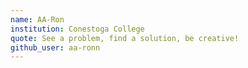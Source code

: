 ```yaml
---
name: AA-Ron
institution: Conestoga College
quote: See a problem, find a solution, be creative!
github_user: aa-ronn
---
```

